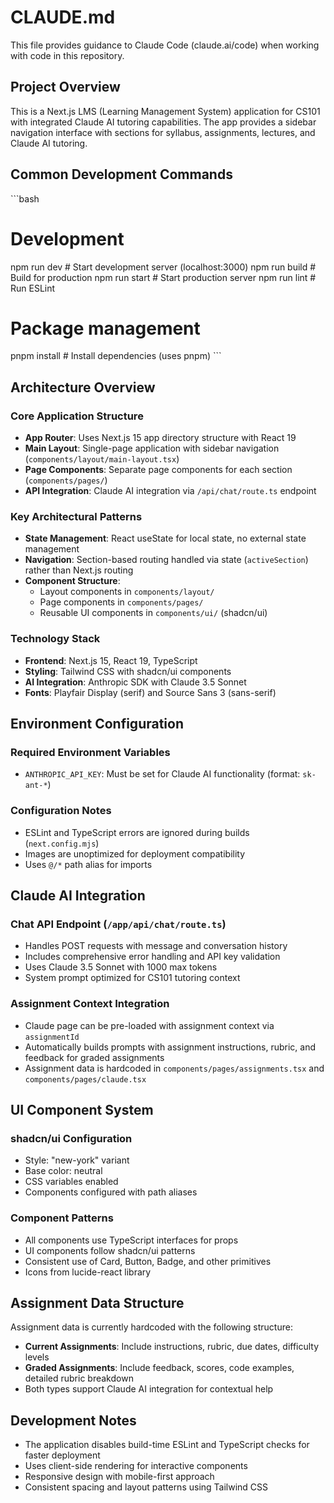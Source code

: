 # CLAUDE.md

This file provides guidance to Claude Code (claude.ai/code) when working with code in this repository.

## Project Overview

This is a Next.js LMS (Learning Management System) application for CS101 with integrated Claude AI tutoring capabilities. The app provides a sidebar navigation interface with sections for syllabus, assignments, lectures, and Claude AI tutoring.

## Common Development Commands

\`\`\`bash
# Development
npm run dev          # Start development server (localhost:3000)
npm run build        # Build for production
npm run start        # Start production server
npm run lint         # Run ESLint

# Package management
pnpm install         # Install dependencies (uses pnpm)
\`\`\`

## Architecture Overview

### Core Application Structure
- **App Router**: Uses Next.js 15 app directory structure with React 19
- **Main Layout**: Single-page application with sidebar navigation (`components/layout/main-layout.tsx`)
- **Page Components**: Separate page components for each section (`components/pages/`)
- **API Integration**: Claude AI integration via `/api/chat/route.ts` endpoint

### Key Architectural Patterns
- **State Management**: React useState for local state, no external state management
- **Navigation**: Section-based routing handled via state (`activeSection`) rather than Next.js routing
- **Component Structure**: 
  - Layout components in `components/layout/`
  - Page components in `components/pages/`
  - Reusable UI components in `components/ui/` (shadcn/ui)

### Technology Stack
- **Frontend**: Next.js 15, React 19, TypeScript
- **Styling**: Tailwind CSS with shadcn/ui components
- **AI Integration**: Anthropic SDK with Claude 3.5 Sonnet
- **Fonts**: Playfair Display (serif) and Source Sans 3 (sans-serif)

## Environment Configuration

### Required Environment Variables
- `ANTHROPIC_API_KEY`: Must be set for Claude AI functionality (format: `sk-ant-*`)

### Configuration Notes
- ESLint and TypeScript errors are ignored during builds (`next.config.mjs`)
- Images are unoptimized for deployment compatibility
- Uses `@/*` path alias for imports

## Claude AI Integration

### Chat API Endpoint (`/app/api/chat/route.ts`)
- Handles POST requests with message and conversation history
- Includes comprehensive error handling and API key validation
- Uses Claude 3.5 Sonnet with 1000 max tokens
- System prompt optimized for CS101 tutoring context

### Assignment Context Integration
- Claude page can be pre-loaded with assignment context via `assignmentId`
- Automatically builds prompts with assignment instructions, rubric, and feedback for graded assignments
- Assignment data is hardcoded in `components/pages/assignments.tsx` and `components/pages/claude.tsx`

## UI Component System

### shadcn/ui Configuration
- Style: "new-york" variant
- Base color: neutral
- CSS variables enabled
- Components configured with path aliases

### Component Patterns
- All components use TypeScript interfaces for props
- UI components follow shadcn/ui patterns
- Consistent use of Card, Button, Badge, and other primitives
- Icons from lucide-react library

## Assignment Data Structure

Assignment data is currently hardcoded with the following structure:
- **Current Assignments**: Include instructions, rubric, due dates, difficulty levels
- **Graded Assignments**: Include feedback, scores, code examples, detailed rubric breakdown
- Both types support Claude AI integration for contextual help

## Development Notes

- The application disables build-time ESLint and TypeScript checks for faster deployment
- Uses client-side rendering for interactive components
- Responsive design with mobile-first approach
- Consistent spacing and layout patterns using Tailwind CSS
